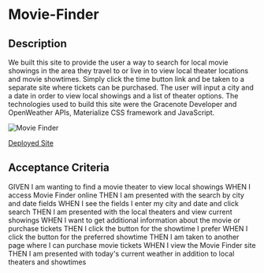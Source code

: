 # Movie-Finder

## Description

We built this site to provide the user a way to search for local movie showings in the area they travel to or live in to view local theater locations and movie showtimes. Simply click the time button link and be taken to a separate site where tickets can be purchased. The user will input a city and a date in order to view local showings and a list of theater options. The technologies used to build this site were the Gracenote Developer and OpenWeather APIs, Materialize CSS framework and JavaScript.

![Movie Finder](./assets/images/)

[Deployed Site](https://angi-adema.github.io/Movie-Finder/)

## Acceptance Criteria

GIVEN I am wanting to find a movie theater to view local showings 
WHEN I access Movie Finder online
THEN I am presented with the search by city and date fields
WHEN I see the fields I enter my city and date and click search
THEN I am presented with the local theaters and view current showings
WHEN I want to get additional information about the movie or purchase tickets
THEN I click the button for the showtime I prefer
WHEN I click the button for the preferred showtime
THEN I am taken to another page where I can purchase movie tickets
WHEN I view the Movie Finder site
THEN I am presented with today's current weather in addition to local theaters and showtimes


